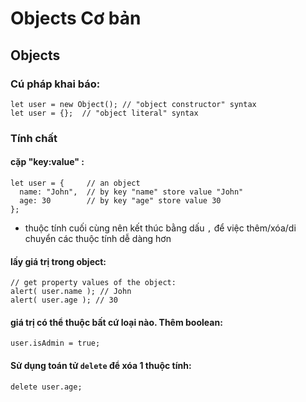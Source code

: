 # Objects Cơ bản

## Objects
### Cú pháp khai báo:
~~~
let user = new Object(); // "object constructor" syntax
let user = {};  // "object literal" syntax
~~~
### Tính chất
#### cặp "key:value" :
~~~
let user = {     // an object
  name: "John",  // by key "name" store value "John"
  age: 30        // by key "age" store value 30
};
~~~
* thuộc tính cuối cùng nên kết thúc bằng dấu `,` để việc thêm/xóa/di chuyển các thuộc tính dễ dàng hơn
#### lấy giá trị trong object:
~~~
// get property values of the object:
alert( user.name ); // John
alert( user.age ); // 30
~~~
#### giá trị có thể thuộc bất cứ loại nào. Thêm boolean:
~~~
user.isAdmin = true;
~~~
#### Sử dụng toán tử `delete` để xóa 1 thuộc tính:
~~~
delete user.age;
~~~

